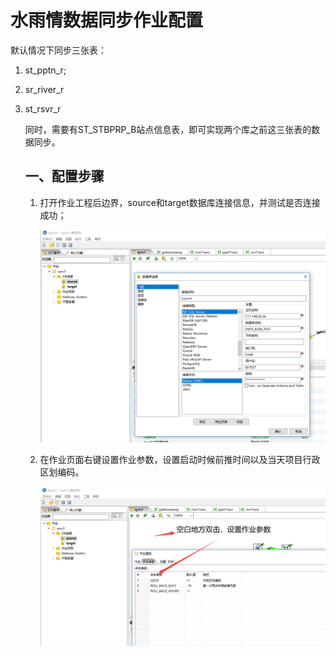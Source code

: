 # 水雨情数据同步作业配置

默认情况下同步三张表：

1. st_pptn_r;

2. sr_river_r

3. st_rsvr_r

   同时，需要有ST_STBPRP_B站点信息表，即可实现两个库之前这三张表的数据同步。

   ## 一、配置步骤

   1. 打开作业工程后边界，source和target数据库连接信息，并测试是否连接成功；

      ![数据库连接设置](/screenshot/sqlConnect.png)

   2. 在作业页面右键设置作业参数，设置启动时候前推时间以及当天项目行政区划编码。

      ![作业参数设置](/screenshot/params.png)